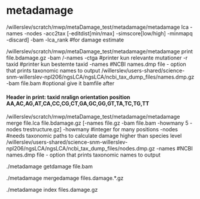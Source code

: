 # metadamage

/willerslev/scratch/mwp/metaDamage_test/metadamage/metadamage lca
 -names
 -nodes
 -acc2tax
 [-editdist[min/max] -simscore[low/high] -minmapq -discard]
 -bam
 -lca_rank #for damage estimate


/willerslev/scratch/mwp/metaDamage_test/metadamage/metadamage print file.bdamage.gz -bam /-names
-ctga #printer kun relevante mutationer
-r taxid #printer kun bestemte taxid
-names #NCBI names.dmp file - option that prints taxonomic names to output /willerslev/users-shared/science-snm-willerslev-npl206/ngsLCA/ngsLCA/ncbi_tax_dump_files/names.dmp.gz
-bam file.bam #optional give it bamfile after 
#### Header in print: taxid nralign orientation position AA,AC,AG,AT,CA,CC,CG,CT,GA,GC,GG,GT,TA,TC,TG,TT 



/willerslev/scratch/mwp/metaDamage_test/metadamage/metadamage merge file.lca file.bdamage.gz [-names file.gz -bam file.bam -howmany 5 -nodes trestructure.gz]
-howmany #integer for many positions
-nodes #needs taxonomic paths to calculate damage higher than species level /willerslev/users-shared/science-snm-willerslev-npl206/ngsLCA/ngsLCA/ncbi_tax_dump_files/nodes.dmp.gz
-names #NCBI names.dmp file - option that prints taxonomic names to output  


./metadamage getdamage file.bam

./metadamage mergedamage files.damage.*.gz

./metadamage index files.damage.gz


